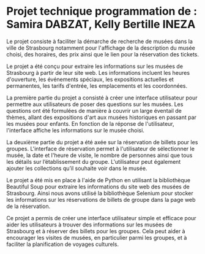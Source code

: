 # Projet technique programmation de : Samira DABZAT, Kelly Bertille INEZA #

Le projet consiste à faciliter la démarche de recherche de musées dans la ville de Strasbourg notamment pour l'affichage de la description du musée choisi, des horaires, des prix ainsi que le lien pour la réservation des tickets.

Le projet a été conçu pour extraire les informations sur les musées de Strasbourg à partir de leur site web. Les informations incluent les heures d'ouverture, les événements spéciaux, les expositions actuelles et permanentes, les tarifs d'entrée, les emplacements et les coordonnées.

La première partie du projet a consisté à créer une interface utilisateur pour permettre aux utilisateurs de poser des questions sur les musées. Les questions ont été formulées de manière à couvrir un large éventail de thèmes, allant des expositions d'art aux musées historiques en passant par les musées pour enfants. En fonction de la réponse de l'utilisateur, l'interface affiche les informations sur le musée choisi.

La deuxième partie du projet a été axée sur la réservation de billets pour les groupes. L'interface de réservation permet à l'utilisateur de sélectionner le musée, la date et l'heure de visite, le nombre de personnes ainsi que tous les détails sur l’établissement du groupe. L'utilisateur peut également ajouter les collections qu’il souhaite voir dans le musée.

Le projet a été mis en place à l'aide de Python en utilisant la bibliothèque Beautiful Soup pour extraire les informations du site web des musées de Strasbourg. Ainsi nous avons utilisé la bibliothèque Selenium pour stocker les informations sur les réservations de billets de groupe dans la page web de la réservation.

Ce projet a permis de créer une interface utilisateur simple et efficace pour aider les utilisateurs à trouver des informations sur les musées de Strasbourg et à réserver des billets pour les groupes. Cela peut aider à encourager les visites de musées, en particulier parmi les groupes, et à faciliter la planification de voyages culturels.



